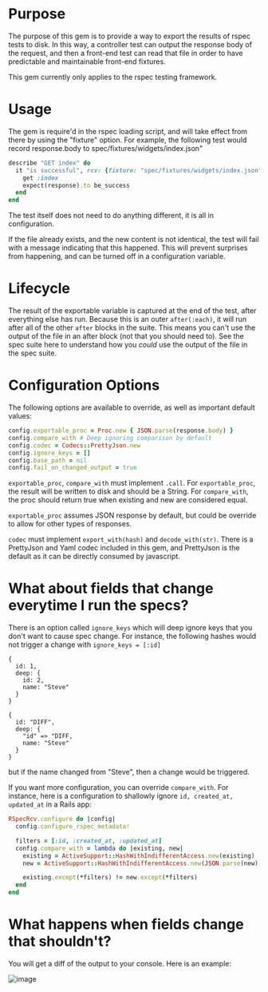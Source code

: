 # Purpose

The purpose of this gem is to provide a way to export the results of rspec tests to disk. In this way, a controller test can output the response body of the request, and then a front-end test can read that file in order to have predictable and maintainable front-end fixtures.

This gem currently only applies to the rspec testing framework.

# Usage

The gem is require'd in the rspec loading script, and will take effect from there by using the "fixture" option. For example, the following test would record response.body to spec/fixtures/widgets/index.json"

```ruby
describe "GET index" do
  it "is successful", rcv: {fixture: "spec/fixtures/widgets/index.json"} do
    get :index
    expect(response).to be_success
  end
end
```

The test itself does not need to do anything different, it is all in configuration.

If the file already exists, and the new content is not identical, the test will fail with a message indicating that this happened. This will prevent surprises from happening, and can be turned off in a configuration variable.

# Lifecycle

The result of the exportable variable is captured at the end of the test, after everything else has run. Because this is an
outer `after(:each)`, it will run after all of the other `after` blocks in the suite. This means you can't use the output of
the file in an after block (not that you should need to). See the spec suite here to understand how you *could* use the output of
the file in the spec suite.

# Configuration Options

The following options are available to override, as well as important default values:

```ruby
config.exportable_proc = Proc.new { JSON.parse(response.body) }
config.compare_with # Deep ignoring comparison by default
config.codec = Codecs::PrettyJson.new
config.ignore_keys = []
config.base_path = nil
config.fail_on_changed_output = true
```

`exportable_proc`, `compare_with` must implement `.call`. For `exportable_proc`, the result will be written to disk
and should be a String. For `compare_with`, the proc should return true when existing and new are considered equal.

`exportable_proc` assumes JSON response by default, but could be override to allow for other types of responses.

`codec` must implement `export_with(hash)` and `decode_with(str)`. There is a PrettyJson and Yaml codec included in this gem,
and PrettyJson is the default as it can be directly consumed by javascript.

# What about fields that change everytime I run the specs?

There is an option called `ignore_keys` which will deep ignore keys that you don't want to cause spec change. For instance,
the following hashes would not trigger a change with `ignore_keys = [:id]`

```
{
  id: 1,
  deep: {
    id: 2,
    name: "Steve"
  }
}

{
  id: "DIFF",
  deep: {
    "id" => "DIFF,
    name: "Steve"
  }
}
```

but if the name changed from "Steve", then a change would be triggered.

If you want more configuration, you can override `compare_with`. For instance, here is a configuration to shallowly ignore 
`id, created_at, updated_at` in a Rails app:

```ruby
RSpecRcv.configure do |config|
  config.configure_rspec_metadata!

  filters = [:id, :created_at, :updated_at]
  config.compare_with = lambda do |existing, new|
    existing = ActiveSupport::HashWithIndifferentAccess.new(existing)
    new = ActiveSupport::HashWithIndifferentAccess.new(JSON.parse(new))

    existing.except(*filters) != new.except(*filters)
  end
end
```

# What happens when fields change that shouldn't?

You will get a diff of the output to your console. Here is an example:

![image](https://cloud.githubusercontent.com/assets/1231659/8729785/2a2aaa24-2bbb-11e5-90fe-99572a95ab7f.png)


